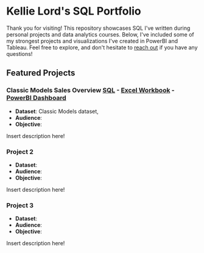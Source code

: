 # Kellie Lord's SQL Portfolio
Thank you for visiting! This repository showcases SQL I've written during personal projects and data analytics courses. Below, I've included some of my strongest projects and visualizations I've created in PowerBI and Tableau. Feel free to explore, and don't hesitate to [reach out](https://www.linkedin.com/in/kellielord/) if you have any questions! 
## Featured Projects

### Classic Models Sales Overview [SQL](https://github.com/kellielord/SQL-Portfolio/blob/main/Classic%20Models%20Sales%20Overview) - [Excel Workbook]() - [PowerBI Dashboard]()
- **Dataset**: Classic Models dataset, 
- **Audience**:
- **Objective**:

Insert description here!
### Project 2
- **Dataset**:
- **Audience**:
- **Objective**:

Insert description here!
### Project 3
- **Dataset**:
- **Audience**:
- **Objective**:

Insert description here!
